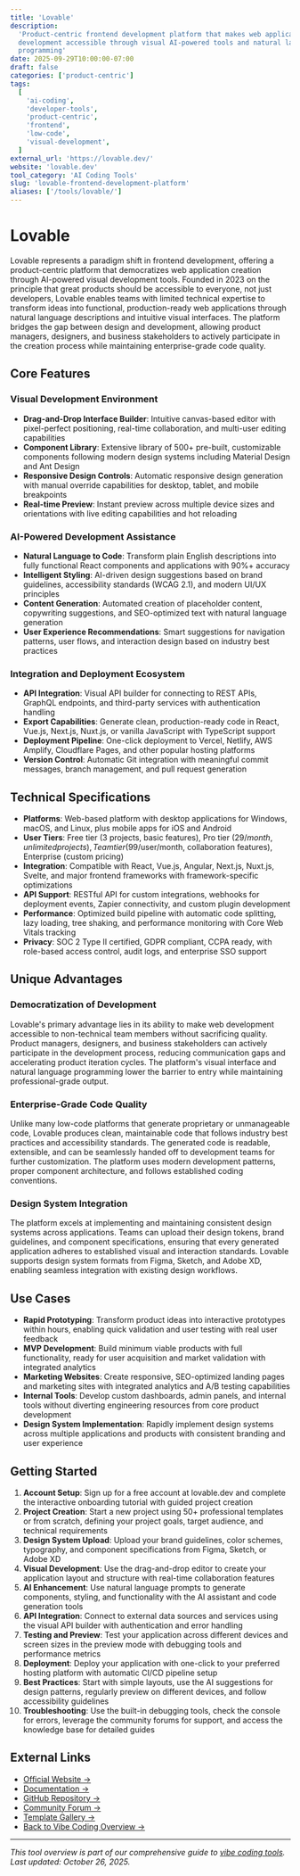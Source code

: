 ```yaml
---
title: 'Lovable'
description:
  'Product-centric frontend development platform that makes web application
  development accessible through visual AI-powered tools and natural language
  programming'
date: 2025-09-29T10:00:00-07:00
draft: false
categories: ['product-centric']
tags:
  [
    'ai-coding',
    'developer-tools',
    'product-centric',
    'frontend',
    'low-code',
    'visual-development',
  ]
external_url: 'https://lovable.dev/'
website: 'lovable.dev'
tool_category: 'AI Coding Tools'
slug: 'lovable-frontend-development-platform'
aliases: ['/tools/lovable/']
---
```


# Lovable

Lovable represents a paradigm shift in frontend development, offering a
product-centric platform that democratizes web application creation through
AI-powered visual development tools. Founded in 2023 on the principle that great
products should be accessible to everyone, not just developers, Lovable enables
teams with limited technical expertise to transform ideas into functional,
production-ready web applications through natural language descriptions and
intuitive visual interfaces. The platform bridges the gap between design and
development, allowing product managers, designers, and business stakeholders to
actively participate in the creation process while maintaining enterprise-grade
code quality.

## Core Features

### Visual Development Environment

- **Drag-and-Drop Interface Builder**: Intuitive canvas-based editor with
  pixel-perfect positioning, real-time collaboration, and multi-user editing
  capabilities
- **Component Library**: Extensive library of 500+ pre-built, customizable
  components following modern design systems including Material Design and Ant
  Design
- **Responsive Design Controls**: Automatic responsive design generation with
  manual override capabilities for desktop, tablet, and mobile breakpoints
- **Real-time Preview**: Instant preview across multiple device sizes and
  orientations with live editing capabilities and hot reloading

### AI-Powered Development Assistance

- **Natural Language to Code**: Transform plain English descriptions into fully
  functional React components and applications with 90%+ accuracy
- **Intelligent Styling**: AI-driven design suggestions based on brand
  guidelines, accessibility standards (WCAG 2.1), and modern UI/UX principles
- **Content Generation**: Automated creation of placeholder content, copywriting
  suggestions, and SEO-optimized text with natural language generation
- **User Experience Recommendations**: Smart suggestions for navigation
  patterns, user flows, and interaction design based on industry best practices

### Integration and Deployment Ecosystem

- **API Integration**: Visual API builder for connecting to REST APIs, GraphQL
  endpoints, and third-party services with authentication handling
- **Export Capabilities**: Generate clean, production-ready code in React,
  Vue.js, Next.js, Nuxt.js, or vanilla JavaScript with TypeScript support
- **Deployment Pipeline**: One-click deployment to Vercel, Netlify, AWS Amplify,
  Cloudflare Pages, and other popular hosting platforms
- **Version Control**: Automatic Git integration with meaningful commit
  messages, branch management, and pull request generation

## Technical Specifications

- **Platforms**: Web-based platform with desktop applications for Windows,
  macOS, and Linux, plus mobile apps for iOS and Android
- **User Tiers**: Free tier (3 projects, basic features), Pro tier ($29/month,
  unlimited projects), Team tier ($99/user/month, collaboration features),
  Enterprise (custom pricing)
- **Integration**: Compatible with React, Vue.js, Angular, Next.js, Nuxt.js,
  Svelte, and major frontend frameworks with framework-specific optimizations
- **API Support**: RESTful API for custom integrations, webhooks for deployment
  events, Zapier connectivity, and custom plugin development
- **Performance**: Optimized build pipeline with automatic code splitting, lazy
  loading, tree shaking, and performance monitoring with Core Web Vitals
  tracking
- **Privacy**: SOC 2 Type II certified, GDPR compliant, CCPA ready, with
  role-based access control, audit logs, and enterprise SSO support

## Unique Advantages

### Democratization of Development

Lovable's primary advantage lies in its ability to make web development
accessible to non-technical team members without sacrificing quality. Product
managers, designers, and business stakeholders can actively participate in the
development process, reducing communication gaps and accelerating product
iteration cycles. The platform's visual interface and natural language
programming lower the barrier to entry while maintaining professional-grade
output.

### Enterprise-Grade Code Quality

Unlike many low-code platforms that generate proprietary or unmanageable code,
Lovable produces clean, maintainable code that follows industry best practices
and accessibility standards. The generated code is readable, extensible, and can
be seamlessly handed off to development teams for further customization. The
platform uses modern development patterns, proper component architecture, and
follows established coding conventions.

### Design System Integration

The platform excels at implementing and maintaining consistent design systems
across applications. Teams can upload their design tokens, brand guidelines, and
component specifications, ensuring that every generated application adheres to
established visual and interaction standards. Lovable supports design system
formats from Figma, Sketch, and Adobe XD, enabling seamless integration with
existing design workflows.

## Use Cases

- **Rapid Prototyping**: Transform product ideas into interactive prototypes
  within hours, enabling quick validation and user testing with real user
  feedback
- **MVP Development**: Build minimum viable products with full functionality,
  ready for user acquisition and market validation with integrated analytics
- **Marketing Websites**: Create responsive, SEO-optimized landing pages and
  marketing sites with integrated analytics and A/B testing capabilities
- **Internal Tools**: Develop custom dashboards, admin panels, and internal
  tools without diverting engineering resources from core product development
- **Design System Implementation**: Rapidly implement design systems across
  multiple applications and products with consistent branding and user
  experience

## Getting Started

1. **Account Setup**: Sign up for a free account at lovable.dev and complete the
   interactive onboarding tutorial with guided project creation
2. **Project Creation**: Start a new project using 50+ professional templates or
   from scratch, defining your project goals, target audience, and technical
   requirements
3. **Design System Upload**: Upload your brand guidelines, color schemes,
   typography, and component specifications from Figma, Sketch, or Adobe XD
4. **Visual Development**: Use the drag-and-drop editor to create your
   application layout and structure with real-time collaboration features
5. **AI Enhancement**: Use natural language prompts to generate components,
   styling, and functionality with the AI assistant and code generation tools
6. **API Integration**: Connect to external data sources and services using the
   visual API builder with authentication and error handling
7. **Testing and Preview**: Test your application across different devices and
   screen sizes in the preview mode with debugging tools and performance metrics
8. **Deployment**: Deploy your application with one-click to your preferred
   hosting platform with automatic CI/CD pipeline setup
9. **Best Practices**: Start with simple layouts, use the AI suggestions for
   design patterns, regularly preview on different devices, and follow
   accessibility guidelines
10. **Troubleshooting**: Use the built-in debugging tools, check the console for
    errors, leverage the community forums for support, and access the knowledge
    base for detailed guides

## External Links

- [Official Website →](https://lovable.dev/)
- [Documentation →](https://docs.lovable.dev/)
- [GitHub Repository →](https://github.com/lovable-dev/lovable)
- [Community Forum →](https://community.lovable.dev/)
- [Template Gallery →](https://templates.lovable.dev/)
- [Back to Vibe Coding Overview →](/blog/posts/vibe-coding-revolution/)

---

_This tool overview is part of our comprehensive guide to
[vibe coding tools](/blog/posts/vibe-coding-revolution/). Last updated: October
26, 2025._
